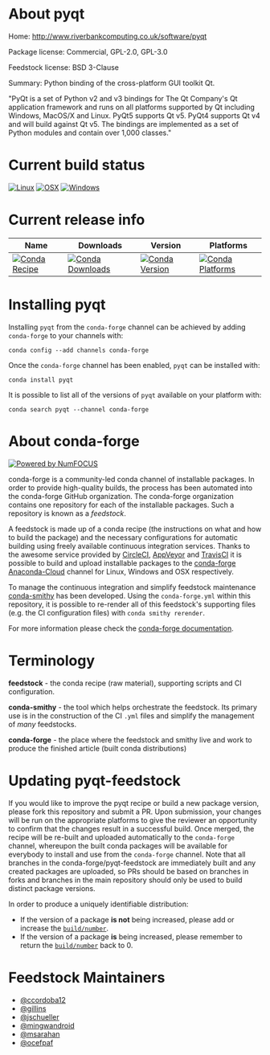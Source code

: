 <!--
# -*- mode: jinja -*-
-->

About pyqt
==========

Home: http://www.riverbankcomputing.co.uk/software/pyqt

Package license: Commercial, GPL-2.0, GPL-3.0

Feedstock license: BSD 3-Clause

Summary: Python binding of the cross-platform GUI toolkit Qt.

"PyQt is a set of Python v2 and v3 bindings for The Qt Company's Qt
application framework and runs on all platforms supported by Qt including
Windows, MacOS/X and Linux. PyQt5 supports Qt v5. PyQt4 supports Qt v4 and
will build against Qt v5. The bindings are implemented as a set of Python
modules and contain over 1,000 classes."


Current build status
====================

[![Linux](https://img.shields.io/circleci/project/github/conda-forge/pyqt-feedstock/master.svg?label=Linux)](https://circleci.com/gh/conda-forge/pyqt-feedstock)
[![OSX](https://img.shields.io/travis/conda-forge/pyqt-feedstock/master.svg?label=macOS)](https://travis-ci.org/conda-forge/pyqt-feedstock)
[![Windows](https://img.shields.io/appveyor/ci/conda-forge/pyqt-feedstock/master.svg?label=Windows)](https://ci.appveyor.com/project/conda-forge/pyqt-feedstock/branch/master)

Current release info
====================

| Name | Downloads | Version | Platforms |
| --- | --- | --- | --- |
| [![Conda Recipe](https://img.shields.io/badge/recipe-pyqt-green.svg)](https://anaconda.org/conda-forge/pyqt) | [![Conda Downloads](https://img.shields.io/conda/dn/conda-forge/pyqt.svg)](https://anaconda.org/conda-forge/pyqt) | [![Conda Version](https://img.shields.io/conda/vn/conda-forge/pyqt.svg)](https://anaconda.org/conda-forge/pyqt) | [![Conda Platforms](https://img.shields.io/conda/pn/conda-forge/pyqt.svg)](https://anaconda.org/conda-forge/pyqt) |

Installing pyqt
===============

Installing `pyqt` from the `conda-forge` channel can be achieved by adding `conda-forge` to your channels with:

```
conda config --add channels conda-forge
```

Once the `conda-forge` channel has been enabled, `pyqt` can be installed with:

```
conda install pyqt
```

It is possible to list all of the versions of `pyqt` available on your platform with:

```
conda search pyqt --channel conda-forge
```


About conda-forge
=================

[![Powered by NumFOCUS](https://img.shields.io/badge/powered%20by-NumFOCUS-orange.svg?style=flat&colorA=E1523D&colorB=007D8A)](http://numfocus.org)

conda-forge is a community-led conda channel of installable packages.
In order to provide high-quality builds, the process has been automated into the
conda-forge GitHub organization. The conda-forge organization contains one repository
for each of the installable packages. Such a repository is known as a *feedstock*.

A feedstock is made up of a conda recipe (the instructions on what and how to build
the package) and the necessary configurations for automatic building using freely
available continuous integration services. Thanks to the awesome service provided by
[CircleCI](https://circleci.com/), [AppVeyor](https://www.appveyor.com/)
and [TravisCI](https://travis-ci.org/) it is possible to build and upload installable
packages to the [conda-forge](https://anaconda.org/conda-forge)
[Anaconda-Cloud](https://anaconda.org/) channel for Linux, Windows and OSX respectively.

To manage the continuous integration and simplify feedstock maintenance
[conda-smithy](https://github.com/conda-forge/conda-smithy) has been developed.
Using the ``conda-forge.yml`` within this repository, it is possible to re-render all of
this feedstock's supporting files (e.g. the CI configuration files) with ``conda smithy rerender``.

For more information please check the [conda-forge documentation](https://conda-forge.org/docs/).

Terminology
===========

**feedstock** - the conda recipe (raw material), supporting scripts and CI configuration.

**conda-smithy** - the tool which helps orchestrate the feedstock.
                   Its primary use is in the construction of the CI ``.yml`` files
                   and simplify the management of *many* feedstocks.

**conda-forge** - the place where the feedstock and smithy live and work to
                  produce the finished article (built conda distributions)


Updating pyqt-feedstock
=======================

If you would like to improve the pyqt recipe or build a new
package version, please fork this repository and submit a PR. Upon submission,
your changes will be run on the appropriate platforms to give the reviewer an
opportunity to confirm that the changes result in a successful build. Once
merged, the recipe will be re-built and uploaded automatically to the
`conda-forge` channel, whereupon the built conda packages will be available for
everybody to install and use from the `conda-forge` channel.
Note that all branches in the conda-forge/pyqt-feedstock are
immediately built and any created packages are uploaded, so PRs should be based
on branches in forks and branches in the main repository should only be used to
build distinct package versions.

In order to produce a uniquely identifiable distribution:
 * If the version of a package **is not** being increased, please add or increase
   the [``build/number``](https://conda.io/docs/user-guide/tasks/build-packages/define-metadata.html#build-number-and-string).
 * If the version of a package **is** being increased, please remember to return
   the [``build/number``](https://conda.io/docs/user-guide/tasks/build-packages/define-metadata.html#build-number-and-string)
   back to 0.

Feedstock Maintainers
=====================

* [@ccordoba12](https://github.com/ccordoba12/)
* [@gillins](https://github.com/gillins/)
* [@jschueller](https://github.com/jschueller/)
* [@mingwandroid](https://github.com/mingwandroid/)
* [@msarahan](https://github.com/msarahan/)
* [@ocefpaf](https://github.com/ocefpaf/)

